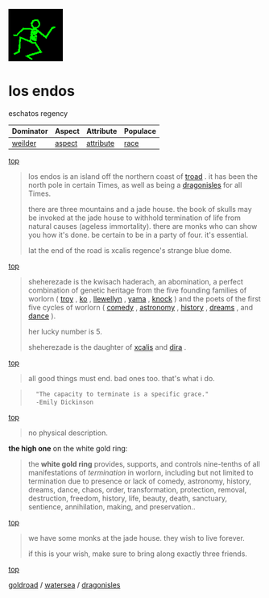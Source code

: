 ![dancer](assets/dancer.gif)

# los endos

eschatos regency

|  Dominator           |  Aspect            |  Attribute               |  Populace      | 
| -------------------- | ------------------ | ------------------------ | -------------- | 
|  [weilder](weilder)  |  [aspect](aspect)  |  [attribute](attribute)  |  [race](race)  | 

 [top](#top) 
>
>   los endos is an island off the northern coast of  [troad](troad.md) . it has been the north pole in certain Times, as well as being a  [dragonisles](dragonisles.md)  for all Times.
>
>   there are three mountains and a jade house. the book of skulls may be invoked at the jade house to withhold termination of life from natural causes (ageless immortality). there are monks who can show you how it's done. be certain to be in a party of four. it's essential.
>
>   lat the end of the road is xcalis regence's strange blue dome.

 [top](#top)  
>
>   sheherezade is the kwisach haderach, an abomination, a perfect combination of genetic heritage from the five founding families of worlorn ( [troy](troy.md) ,  [ko](ko.md) ,  [llewellyn](llewellyn.md) ,  [yama](yama.md) ,  [knock](knock.md) ) and the poets of the first five cycles of worlorn ( [comedy](comedy.md) ,  [astronomy](astronomy.md) ,  [history](history.md) ,  [dreams](dreams.md) , and  [dance](dance.md) ).
>
>   her lucky number is 5.
>
>   sheherezade is the daughter of  [xcalis](xcalis.md)  and  [dira](dira.md) .

 [top](#top)  
>
>   all good things must end. bad ones too. that's what i do.

> 
> 		"The capacity to terminate is a specific grace."
> 		-Emily Dickinson
> 	
> 	

 [top](#top) 
>
>  no physical description.

 **the high one** on the white gold ring:
>
>  the **white gold ring** provides, supports, and controls nine-tenths of all manifestations of *termination* in worlorn, including but not limited to termination due to presence or lack of comedy, astronomy, history, dreams, dance, chaos, order, transformation, protection, removal, destruction, freedom, history, life, beauty, death, sanctuary, sentience, annihilation, making, and preservation..

 [top](#top) 
>
>   we have some monks at the jade house. they wish to live forever.
>
>   if this is your wish, make sure to bring along exactly three friends.

 [top](#top) 

 [goldroad](goldroad.md)  /  [watersea](watersea.md)  /  [dragonisles](dragonisles.md)  

 